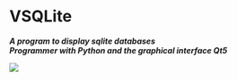 # VSQLite




___A program to display sqlite databases___ <br >
___Programmer with Python and the graphical interface Qt5___


<img src="https://i.imgur.com/KzZXnxA.png">
